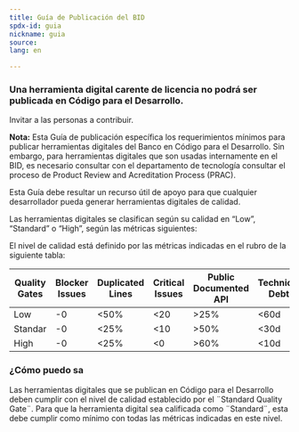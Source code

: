 ```yaml
---
title: Guía de Publicación del BID
spdx-id: guia
nickname: guia
source: 
lang: en

---
```

### Una herramienta digital carente de licencia no podrá ser publicada en Código para el Desarrollo.

Invitar a las personas a contribuir.

**Nota:** Esta Guía de publicación específica los requerimientos mínimos para publicar herramientas digitales del Banco en Código para el Desarrollo. Sin embargo, para herramientas digitales que son usadas internamente en el BID, es necesario consultar con el departamento de tecnología consultar el proceso de Product Review and Acreditation Process (PRAC).

Esta Guía debe resultar un recurso útil de apoyo para que cualquier desarrollador pueda generar herramientas digitales de calidad.

Las herramientas digitales se clasifican según su calidad en “Low”, “Standard” o “High”, según las métricas siguientes:

El nivel de calidad está definido por las métricas indicadas en el rubro de la siguiente tabla:


| Quality Gates | Blocker Issues | Duplicated Lines | Critical Issues | Public Documented API | Technical Debt | Technical Debt Ratio | Test Coverage |
|---------------|----------------|------------------|-----------------|-----------------------|----------------|----------------------|---------------|
| Low           | -0             | <50%             | <20             | >25%                  | <60d           | <40%                 | >10%          |
| Standar       | -0             | <25%             | <10             | >50%                  | <30d           | <20%                 | >25%          |
| High          | -0             | <25%             | <0              | >60%                  | <10d           | <20%                 | >70%          |


### ¿Cómo puedo sa

Las herramientas digitales que se publican en Código para el Desarrollo deben cumplir con el nivel de calidad establecido por el ¨Standard Quality Gate¨. Para que la herramienta digital sea calificada como ¨Standard¨, esta debe cumplir como mínimo con todas las métricas indicadas en este nivel.
